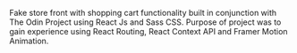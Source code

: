 Fake store front with shopping cart functionality built in conjunction with The Odin Project using React Js and Sass CSS. Purpose of project was to gain experience using React Routing, React Context API and Framer Motion Animation.
